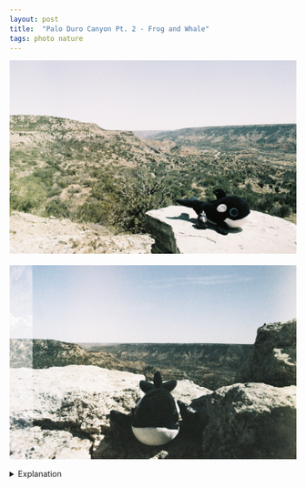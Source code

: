 ```yaml
---
layout: post
title:  "Palo Duro Canyon Pt. 2 - Frog and Whale"
tags: photo nature
---
```


![Frog and Whale](/assets/images/palo-duro/2022-04-11-frog-and-whale-1.jpg)<br><br>
![Frog and Whale](/assets/images/palo-duro/2022-04-11-frog-and-whale-2.jpg)

<details>
    <summary>Explanation</summary>

    For part two of my trip to Palo Duro Canyon, I'd like to treat you to a couple of pictures I took while hiking the Rock Garden trail. While I spent less time hiking on this second day, it was a way harder hike. For one, I was already tired from the previous day of hiking. Also, the Rock Garden trail is mostly uphill going up with an elevation difference around 600 feet spread across two and a half miles one way.<br><br>

    Now, you might ask, what's up with the whale? Didn't you already have the frog the previous day? The answer to that is a bit simpler than you might expect. As I mentioned earlier, one of my close friends recently had a baby, so I've been getting a stuffed animal from where I've been traveling. So, why a whale? Well, what better to represent an arid landscape than a whale, right? I personally find the irony quite funny. Usually, I try to get these souvenirs from the parks I go to. But this time around I ended up spending some time at some antique/thrift stores in Amarillo off 6th street and found this fella in a box for $2, so why not?<br><br>

    Anyways, getting to these pictures. I found this particular roll quite odd. Both of these pictures were taken with Lomography Metropolis film and it's a really weird film. It has a really strong desaturation effect which I'm not sure how I want to use. Additionally, it was super bright this day so I was taking pictures stopped really far down, the effect of which creates really sharp images throughout the frame. Unlike the previous roll of Portra 160 where I was using the Minolta 28mm, here I was using the Vivitar 28mm. One effect of that is that the narrowest aperture for the Vivitar is f16 instead of f22. That said, I will say that posing two objects also creates a lot more variability in what and how I can express subjects in the frame.<br><br>

    For the first picture, I would say that it's got a real retro vacation vibe. I don't really appreciate how washed out the background is, all the oranges and pinks are largely wiped out from a combination of the film and the sunlight. However, I do like how frog and whale are posed here, facing different directions but in a kind of intimate way. Having them off center gives it that expansive view that you might commonly find with certain types of travel pictures, especially those that are overlooking a bluff or canyon like what's pictured here. Unfortunately, a whale doesn't have bending legs so it can't sit over the edge like you might expect a person to or that'd be a pretty easy image to imagine.<br><br>

    The second picture is a bit more interesting. I'm not actually all that happy about how it turned out but I still like it overall. The left edge is a bit odd, somehow the previous image overlapped with this picture. I imagine what happened is that the lever didn't fully engage when I was advancing which led to it getting caught on the beginning of this one. Normally, my camera doesn't allow you to take a picture in this case, but it did. I'm curious to see if that's something I can make use of in the future, but it's mostly just an oddity for this picture. If you read my post on Wildcat Bluff and the "bad" picture I took there, you'll also notice the odd discoloration in the same vertical band as I described there. Again, this appears in a few pictures I took so I'll have to keep an eye on that in the future.<br><br>
    
    The thing that interests me most about this picture is the shadows. I wish I had noticed how sharp these shadows were and how much they'd obscure the left side of the whale. While I like the overall effect here, I would likely do a couple things differently. I'd probably orient the whale sideways with the the side facing right, as in the first picture. I'd also probably move the whale a bit further back so it'd be more in the sun. This is mostly to catch the whale's eye color a bit more as neither eye is lit enough to really be seen and are effectively just bulges to the side. I'd also probably place the frog on the right side ledge so it could cast its shadow down into that crevice where they're both sitting in now. I probably should have just spent more time adjusting them into different positions to see what I liked more. That said, the reason why I didn't was because it was really windy that day. This picture was also taken in an outcropping at the top of the canyon where the wind was the strongest. Placing the two of them there was also a way to protect them from getting blown away while taking the picture.<br><br>

    On a note unrelated to the pictures, I will no longer carry any sort of sweet electrolyte drinks while hiking. During this hike I had brought some Powerade with me and while it did a generally good job of quenching my thirst, it also coated my teeth and tongue in an entirely unpleasant stickiness. Honestly, that stickiness was more gross than the positive effects as opposed to water.
</details>

<!-- Lomography Metropolis 100 (1-12) 200 (13-24) 400(25-36) Bright sunny day, 100 (f8-125), 200(f16-125) -->
<!-- Why a whale? Found at an antique store, why a stuffed animal? -->
<!-- Rock Garden trail -->

